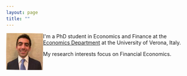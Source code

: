 ```yaml
---
layout: page
title: ""
---
```


<img src="foto Linkedin copia 2.jpg" align="left" width="100"/>

I'm a PhD student in Economics and Finance at the [Economics Department](https://www.dse.univr.it) at the University of Verona, Italy. 

My research interests focus on Financial Economics.

